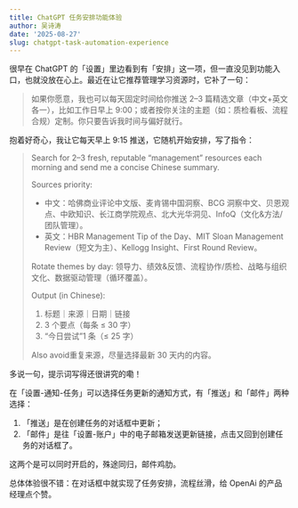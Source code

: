 ```yaml
---
title: ChatGPT 任务安排功能体验
author: 吴诗涛
date: '2025-08-27'
slug: chatgpt-task-automation-experience
---
```


很早在 ChatGPT 的「设置」里边看到有「安排」这一项，但一直没见到功能入口，也就没放在心上。最近在让它推荐管理学习资源时，它补了一句：

> 如果你愿意，我也可以每天固定时间给你推送 2–3 篇精选文章（中文+英文各一），比如工作日早上 9:00；或者按你关注的主题（如：质检看板、流程合规）定制。你只要告诉我时间与偏好就行。

抱着好奇心，我让它每天早上 9:15 推送，它随机开始安排，写了指令：

> Search for 2–3 fresh, reputable “management” resources each morning and send me a concise Chinese summary.
>
> Sources priority:  
> - 中文：哈佛商业评论中文版、麦肯锡中国洞察、BCG 洞察中文、贝恩观点、中欧知识、长江商学院观点、北大光华洞见、InfoQ（文化&方法/团队管理）。  
> - 英文：HBR Management Tip of the Day、MIT Sloan Management Review（短文为主）、Kellogg Insight、First Round Review。
>
> Rotate themes by day: 领导力、绩效&反馈、流程协作/质检、战略与组织文化、数据驱动管理（循环覆盖）。
>
> Output (in Chinese):  
> 1) 标题｜来源｜日期｜链接  
> 2) 3 个要点（每条 ≤ 30 字）  
> 3) “今日尝试”1 条（≤ 25 字）
>
> Also avoid重复来源，尽量选择最新 30 天内的内容。

多说一句，提示词写得还很讲究的嘞！

在「设置-通知-任务」可以选择任务更新的通知方式，有「推送」和「邮件」两种选择：

1. 「推送」是在创建任务的对话框中更新；
1. 「邮件」是往「设置-账户」中的电子邮箱发送更新链接，点击又回到创建任务的对话框了。

这两个是可以同时开启的，殊途同归，邮件鸡肋。

总体体验很不错：在对话框中就实现了任务安排，流程丝滑，给 OpenAi 的产品经理点个赞。
